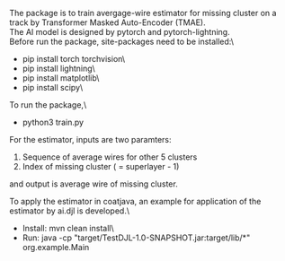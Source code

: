 The package is to train avergage-wire estimator for missing cluster on a track by Transformer Masked Auto-Encoder (TMAE).\
The AI model is designed by pytorch and pytorch-lightning.\
Before run the package, site-packages need to be installed:\
- pip install torch torchvision\
- pip install lightning\
- pip install matplotlib\
- pip install scipy\
  
To run the package,\
- python3 train.py

For the estimator, inputs are two paramters:
  1. Sequence of average wires for other 5 clusters
  2. Index of missing cluster ( = superlayer - 1)
     
and output is average wire of missing cluster.

To apply the estimator in coatjava, an example for application of the estimator by ai.djl is developed.\
- Install: mvn clean install\
- Run: java -cp "target/TestDJL-1.0-SNAPSHOT.jar:target/lib/*" org.example.Main
